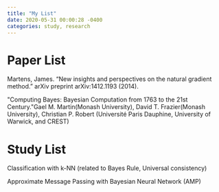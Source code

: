 ```yaml
---
title: "My List"
date: 2020-05-31 00:00:28 -0400
categories: study, research
---
```


# Paper List

Martens, James. “New insights and perspectives on the natural gradient method.” arXiv preprint arXiv:1412.1193 (2014).

"Computing Bayes: Bayesian Computation from 1763 to the 21st Century."Gael M. Martin(Monash University), David T. Frazier(Monash University), Christian P. Robert (Université Paris Dauphine, University of Warwick, and CREST)

# Study List

Classification with k-NN (related to Bayes Rule, Universal consistency)

Approximate Message Passing with Bayesian Neural Network (AMP)

